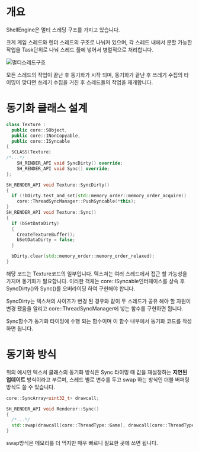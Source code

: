 # 개요
ShellEngine은 멀티 스레딩 구조를 가지고 있습니다.

크게 게임 스레드와 렌더 스레드의 구조로 나눠져 있으며, 각 스레드 내에서 분할 가능한 작업을 Task단위로 나눠 스레드 풀에 넣어서 병렬적으로 처리합니다.

![멀티스레드구조](https://github.com/user-attachments/assets/da0f58d0-3a38-4329-8d24-3e3b9007dcfe)

모든 스레드의 작업이 끝난 후 동기화가 시작 되며, 동기화가 끝난 후 쓰레기 수집의 타이밍이 맞다면 쓰레기 수집을 거친 후 스레드들의 작업을 재개합니다.

# 동기화 클래스 설계

```c++
class Texture : 
  public core::SObject, 
  public core::INonCopyable,
  public core::ISyncable
{
  SCLASS(Texture)
/*...*/
    SH_RENDER_API void SyncDirty() override;
    SH_RENDER_API void Sync() override;
};
```
```c++
SH_RENDER_API void Texture::SyncDirty()
{
  if (!bDirty.test_and_set(std::memory_order::memory_order_acquire))
    core::ThreadSyncManager::PushSyncable(*this);
}
SH_RENDER_API void Texture::Sync()
{
  if (bSetDataDirty)
  {
    CreateTextureBuffer();
    bSetDataDirty = false;
  }

  bDirty.clear(std::memory_order::memory_order_relaxed);
}
```
해당 코드는 Texture코드의 일부입니다. 텍스쳐는 여러 스레드에서 접근 할 가능성을 가지며 동기화가 필요합니다. 이러한 객체는 core::ISyncable인터페이스를 상속 후 SyncDirty()와 Sync()를 오버라이딩 하여 구현해야 합니다.

SyncDirty는 텍스쳐의 사이즈가 변경 된 경우와 같이 두 스레드가 공유 해야 할 자원이 변경 됐음을 알리고 core::ThreadSyncManager에 넣는 함수를 구현하면 됩니다.

Sync함수가 동기화 타이밍에 수행 되는 함수이며 이 함수 내부에서 동기화 코드를 작성하면 됩니다.

# 동기화 방식
위의 예시인 텍스쳐 클래스의 동기화 방식은 Sync 타이밍 때 값을 재설정하는 **지연된 업데이트** 방식이라고 부르며, 스레드 별로 변수를 두고 swap 하는 방식인 더블 버퍼링 방식도 쓸 수 있습니다.
```c++
core::SyncArray<uint32_t> drawcall;

SH_RENDER_API void Renderer::Sync()
{
  /*...*/
  std::swap(drawcall[core::ThreadType::Game], drawcall[core::ThreadType::Render]);
}
```
swap방식은 메모리를 더 먹지만 매우 빠르니 필요한 곳에 쓰면 됩니다.
